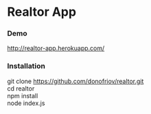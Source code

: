 # Realtor App

### Demo
http://realtor-app.herokuapp.com/

### Installation 
git clone https://github.com/donofriov/realtor.git  
cd realtor  
npm install  
node index.js  
